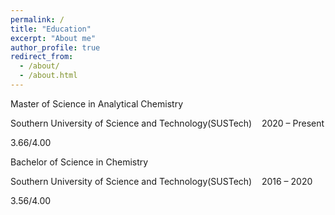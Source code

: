 ```yaml
---
permalink: /
title: "Education"
excerpt: "About me"
author_profile: true
redirect_from: 
  - /about/
  - /about.html
---
```


Master of Science in Analytical Chemistry

Southern University of Science and Technology(SUSTech)&nbsp;&nbsp;&nbsp;&nbsp;2020 – Present

3.66/4.00

Bachelor of Science in Chemistry

Southern University of Science and Technology(SUSTech)&nbsp;&nbsp;&nbsp;&nbsp;2016 – 2020

3.56/4.00
